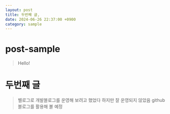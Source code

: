 ```yaml
---
layout: post
title: 두번째 글,
date: 2024-06-26 22:37:00 +0900
category: sample
---
```

# post-sample
> Hello!
# 두번째 글
> 벨로그로 개발블로그를 운영해 보려고 했었다  하지만 잘 운영되지 않았음  github블로그를 활용해 볼 예정
